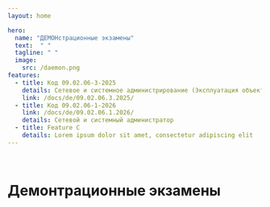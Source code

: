 ```yaml
---
layout: home

hero:
  name: "ДЕМОНстрационные экзамены"
  text:  " "
  tagline: " "
  image:
    src: /daemon.png
features:
  - title: Код 09.02.06-3-2025
    details: Сетевое и системное администрирование (Эксплуатация объектов сетевой инфраструктуры)
    link: /docs/de/09.02.06.3.2025/
  - title: Код 09.02.06-1-2026
    link: /docs/de/09.02.06.1.2026/
    details: Сетевой и системный администратор
  - title: Feature C
    details: Lorem ipsum dolor sit amet, consectetur adipiscing elit 
---
```


<br>

# Демонтрационные экзамены
